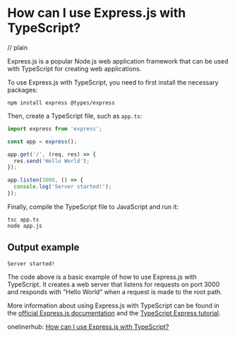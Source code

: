 # How can I use Express.js with TypeScript?
// plain

Express.js is a popular Node.js web application framework that can be used with TypeScript for creating web applications.

To use Express.js with TypeScript, you need to first install the necessary packages:

```
npm install express @types/express
```

Then, create a TypeScript file, such as `app.ts`:

```typescript
import express from 'express';

const app = express();

app.get('/', (req, res) => {
  res.send('Hello World');
});

app.listen(3000, () => {
  console.log('Server started!');
});
```

Finally, compile the TypeScript file to JavaScript and run it:

```
tsc app.ts
node app.js
```

## Output example

```
Server started!
```

The code above is a basic example of how to use Express.js with TypeScript. It creates a web server that listens for requests on port 3000 and responds with "Hello World" when a request is made to the root path.

More information about using Express.js with TypeScript can be found in the [official Express.js documentation](https://expressjs.com/en/guide/using-middleware.html#middleware.typescript) and the [TypeScript Express tutorial](https://www.typescriptlang.org/docs/handbook/express.html).

onelinerhub: [How can I use Express.js with TypeScript?](https://onelinerhub.com/expressjs/how-can-i-use-express-js-with-typescript-1687214443)